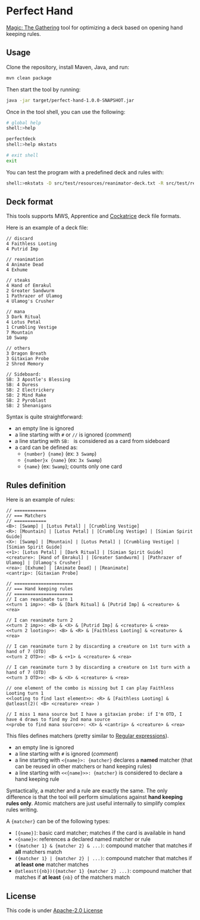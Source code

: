 # Perfect Hand

[Magic: The Gathering](https://magic.wizards.com) tool for optimizing a deck based on opening hand keeping rules.

## Usage

Clone the repository, install Maven, Java, and run:

```bash
mvn clean package
```

Then start the tool by running:

```bash
java -jar target/perfect-hand-1.0.0-SNAPSHOT.jar
```

Once in the tool shell, you can use the following:

```bash
# global help
shell:>help

perfectdeck
shell:>help mkstats

# exit shell
exit
```

You can test the program with a predefined deck and rules with:

```bash
shell:>mkstats -D src/test/resources/reanimator-deck.txt -R src/test/resources/reanimator-rules.txt -I 5000 -v
```

## Deck format

This tools supports MWS, Apprentice and [Cockatrice](https://github.com/Cockatrice/Cockatrice/wiki/Deck-List-Import-Formats) deck file formats.

Here is an example of a deck file:

```
// discard
4 Faithless Looting
4 Putrid Imp

// reanimation
4 Animate Dead
4 Exhume

// steaks
4 Hand of Emrakul
2 Greater Sandwurm
1 Pathrazer of Ulamog
4 Ulamog's Crusher

// mana
3 Dark Ritual
4 Lotus Petal
1 Crumbling Vestige
7 Mountain
10 Swamp

// others
3 Dragon Breath
3 Gitaxian Probe
2 Shred Memory

// Sideboard:
SB: 3 Apostle's Blessing
SB: 4 Duress
SB: 2 Electrickery
SB: 2 Mind Rake
SB: 2 Pyroblast
SB: 2 Shenanigans
```

Syntax is quite straightforward:

* an empty line is ignored
* a line starting with `#` or `//` is ignored (_comment_)
* a line starting with `SB: ` is considered as a card from sideboard
* a card can be defined as:
    * `{number} {name}` (ex: `3 Swamp`)
    * `{number}x {name}` (ex: `3x Swamp`)
    * `{name}` (ex: `Swamp`); counts only one card

## Rules definition

Here is an example of rules:

```
// ============
// === Matchers
// ============
<B>: [Swamp] | [Lotus Petal] | [Crumbling Vestige]
<R>: [Mountain] | [Lotus Petal] | [Crumbling Vestige] | [Simian Spirit Guide]
<X>: [Swamp] | [Mountain] | [Lotus Petal] | [Crumbling Vestige] | [Simian Spirit Guide]
<+1>: [Lotus Petal] | [Dark Ritual] | [Simian Spirit Guide]
<creature>: [Hand of Emrakul] | [Greater Sandwurm] | [Pathrazer of Ulamog] | [Ulamog's Crusher]
<rea>: [Exhume] | [Animate Dead] | [Reanimate]
<cantrip>: [Gitaxian Probe]

// ======================
// === Hand keeping rules
// ======================
// I can reanimate turn 1
<<turn 1 imp>>: <B> & [Dark Ritual] & [Putrid Imp] & <creature> & <rea>

// I can reanimate turn 2
<<turn 2 imp>>: <B> & <X> & [Putrid Imp] & <creature> & <rea>
<<turn 2 looting>>: <B> & <R> & [Faithless Looting] & <creature> & <rea>

// I can reanimate turn 2 by discarding a creature on 1st turn with a hand of 7 (OTD)
<<turn 2 OTD>>: <B> & <+1> & <creature> & <rea>

// I can reanimate turn 3 by discarding a creature on 1st turn with a hand of 7 (OTD)
<<turn 3 OTD>>: <B> & <X> & <creature> & <rea>

// one element of the combo is missing but I can play Faithless Looting turn 1
<<looting to find last element>>: <R> & [Faithless Looting] & @atleast(2)( <B> <creature> <rea> )

// I miss 1 mana source but I have a gitaxian probe: if I'm OTD, I have 4 draws to find my 2nd mana source
<<probe to find mana source>>: <X> & <cantrip> & <creature> & <rea>
```

This files defines matchers (pretty similar to [Regular expressions](https://en.wikipedia.org/wiki/Regular_expression)).

* an empty line is ignored
* a line starting with `#` is ignored (_comment_)
* a line starting with `<{name}>: {matcher}` declares a **named** matcher (that can be reused in other matchers or hand keeping rules)
* a line starting with `<<{name}>>: {matcher}` is considered to declare a hand keeping rule

Syntactically, a matcher and a rule are exactly the same. The only difference is that the tool will perform simulations
against **hand keeping rules only**. Atomic matchers are just useful internally to simplify complex rules writing.

A `{matcher}` can be of the following types:

* `[{name}]`: basic card matcher; matches if the card is available in hand
* `<{name}>`: references a declared named matcher or rule
* `({matcher 1} & {matcher 2} & ...)`: compound matcher that matches if **all** matchers match
* `({matcher 1} | {matcher 2} | ...)`: compound matcher that matches if **at least one** matcher matches
* `@atleast({nb})({matcher 1} {matcher 2} ...)`: compound matcher that matches if **at least** `{nb}` of the matchers match


## License

This code is under [Apache-2.0 License](LICENSE.txt)
